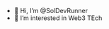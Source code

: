 - 👋 Hi, I’m @SolDevRunner
- 👀 I’m interested in Web3 TEch

<!---
SolDevRunner/SolDevRunner is a ✨ special ✨ repository because its `README.md` (this file) appears on your GitHub profile.
You can click the Preview link to take a look at your changes.
--->
